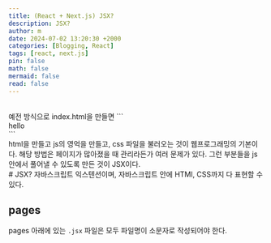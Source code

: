 ```yaml
---
title: (React + Next.js) JSX?
description: JSX?
author: m
date: 2024-07-02 13:20:30 +2000
categories: [Blogging, React]
tags: [react, next.js]
pin: false
math: false
mermaid: false
read: false
---
```



<br>
예전 방식으로 index.html을 만들면
```
<!DOCTYPE html>
<html lang="en">
	<head>
		<meta charset="UTF-8">
		<meta name="viewport" content="width=<device-width>, initial-scale=1.0">
		<title>Document</title>
		<link rel="stylesheet" href="./style.css">
	</head>
	<body>
		<div>hello</div>
	</body>
	<script>
		const a = 1;
		console.log(a);
	</script>
</html>
```
<br>
html을 만들고 js의 영억을 만들고, css 파일을 불러오는 것이 웹프로그래밍의 기본이다.
해당 방법은 페이지가 많아졌을 때 관리라든가 여러 문제가 있다. 그런 부분들을 js 안에서 풀어낼 수 있도록 만든 것이 JSX이다.

<br>
# JSX?
자바스크립트 익스텐션이며, 자바스크립트 안에 HTMl, CSS까지 다 표현할 수 있다.

## pages
pages 아래에 있는 ```.jsx``` 파일은 모두 파일명이 소문자로 작성되어야 한다.
<br>